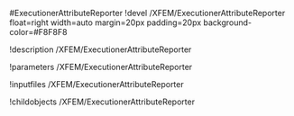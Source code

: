 <!-- MOOSE Object Documentation Stub: Remove this when content is added. -->
#ExecutionerAttributeReporter
!devel /XFEM/ExecutionerAttributeReporter float=right width=auto margin=20px padding=20px background-color=#F8F8F8

!description /XFEM/ExecutionerAttributeReporter

!parameters /XFEM/ExecutionerAttributeReporter

!inputfiles /XFEM/ExecutionerAttributeReporter

!childobjects /XFEM/ExecutionerAttributeReporter
